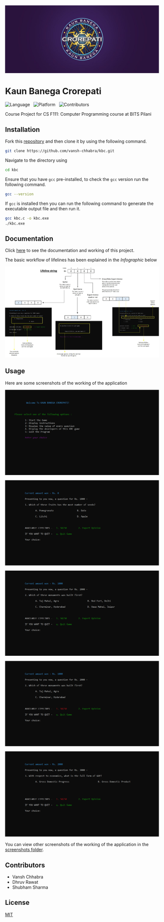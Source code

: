 ![KBC](https://github.com/vansh-chhabra/kbc/blob/master/banner.jpg)

# Kaun Banega Crorepati

![Language](https://img.shields.io/static/v1?label=Language&message=C&color=brightgreen&style=for-the-badge)
&nbsp;
![Platform](https://img.shields.io/static/v1?label=Platform&message=Ubuntu&color=informational&style=for-the-badge)
&nbsp;
![Contributors](https://img.shields.io/static/v1?label=Contributers&message=3&color=important&style=for-the-badge)

Course Project for CS F111: Computer Programming course at BITS Pilani

## Installation

Fork this [repository](https://github.com/vansh-chhabra/kbc.git) and then clone it by using the following command.

```bash
git clone https://github.com/vansh-chhabra/kbc.git
```

Navigate to the directory using 
```bash
cd kbc
```

Ensure that you have `gcc` pre-installed, to check the `gcc` version run the following command.
```bash
gcc --version
```

If `gcc` is installed then you can run the following command to generate the executable output file and then run it.
```bash
gcc kbc.c -o kbc.exe
./kbc.exe
```

## Documentation

Click [here](https://github.com/vansh-chhabra/kbc/blob/master/DOCUMENTATION.txt) to see the documentation and working of this project.

The basic workflow of lifelines has been explained in the *Infographic* below 

![Infographic](https://github.com/vansh-chhabra/kbc/blob/master/infographic.jpg)

## Usage

Here are some screenshots of the working of the application

![Welcome Screen](https://github.com/vansh-chhabra/kbc/blob/master/screenshots/home.gif)

![Correct Answer](https://github.com/vansh-chhabra/kbc/blob/master/screenshots/correct.gif)

![50/50](https://github.com/vansh-chhabra/kbc/blob/master/screenshots/5050.gif)

![Wrong Answer](https://github.com/vansh-chhabra/kbc/blob/master/screenshots/wrongans.gif)

![Two Lifelines](https://github.com/vansh-chhabra/kbc/blob/master/screenshots/twolife.gif)

You can view other screenshots of the working of the application in the [screenshots folder](https://github.com/vansh-chhabra/kbc/blob/master/screenshots).

## Contributors

- Vansh Chhabra
- Dhruv Rawat
- Shubham Sharma

## License
[MIT](https://choosealicense.com/licenses/mit/)
